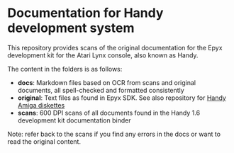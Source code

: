 # Documentation for Handy development system

This repository provides scans of the original documentation for the Epyx development kit for the Atari Lynx console, also known as Handy.

The content in the folders is as follows:

- **docs**: Markdown files based on OCR from scans and original documents, all spell-checked and formatted consistently
- **original**: Text files as found in Epyx SDK. See also repository for [Handy Amiga diskettes](https://github.com/AtariLynx/handy-amiga)
- **scans**: 600 DPI scans of all documents found in the Handy 1.6 development kit documentation binder

Note: refer back to the scans if you find any errors in the docs or want to read the original content.
